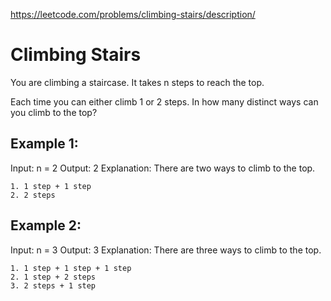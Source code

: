 https://leetcode.com/problems/climbing-stairs/description/

# Climbing Stairs

You are climbing a staircase. It takes n steps to reach the top.

Each time you can either climb 1 or 2 steps. In how many distinct ways can you climb to the top?

## Example 1:

Input: n = 2
Output: 2
Explanation: There are two ways to climb to the top.
```
1. 1 step + 1 step
2. 2 steps
```

## Example 2:

Input: n = 3
Output: 3
Explanation: There are three ways to climb to the top.

```
1. 1 step + 1 step + 1 step
2. 1 step + 2 steps
3. 2 steps + 1 step
```
